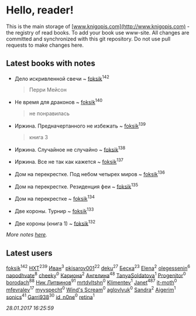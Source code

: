 # Hello, reader!
This is the main storage of [www.knigopis.com](http://www.knigopis.com) - the registry of read books.
To add your book use www-site. All changes are committed and synchronized with this git repository.
Do not use pull requests to make changes here.


## Latest books with notes
* Дело искривленной свечи ~ [foksik](users/173/1734575-vkontakte)<sup>142</sup>
    > Перри Мейсон

* Не время для драконов ~ [foksik](users/173/1734575-vkontakte)<sup>140</sup>
    > не понравилась

* Иржина. Предначертанного не избежать ~ [foksik](users/173/1734575-vkontakte)<sup>139</sup>
    > книга 3

* Иржина. Случайное не случайно ~ [foksik](users/173/1734575-vkontakte)<sup>138</sup>

* Иржина. Все не так как кажется ~ [foksik](users/173/1734575-vkontakte)<sup>137</sup>

* Дом на перекрестке. Под небом четырех миров ~ [foksik](users/173/1734575-vkontakte)<sup>136</sup>

* Дом на перекрестке. Резиденция феи ~ [foksik](users/173/1734575-vkontakte)<sup>135</sup>

* Дом на перекрестке ~ [foksik](users/173/1734575-vkontakte)<sup>134</sup>

* Две короны. Турнир ~ [foksik](users/173/1734575-vkontakte)<sup>133</sup>

* Две короны (книга 1) ~ [foksik](users/173/1734575-vkontakte)<sup>132</sup>


_More notes [here](latest_books_with_notes.md)._


## Latest users
[foksik](users/173/1734575-vkontakte)<sup>142</sup> 
[HXT](users/100/100002563462782-facebook)<sup>239</sup> 
[Иван](users/111/111223381196748176136-google)<sup>3</sup> 
[pkisarov001](users/311/311057796-yandex)<sup>22</sup> 
[deku](users/384/384194935-vkontakte)<sup>27</sup> 
[Беска](users/157/1577468-vkontakte)<sup>23</sup> 
[Elena](users/459/459594264-yandex)<sup>2</sup> 
[olegessenin](users/390/3901448-vkontakte)<sup>6</sup> 
[napodhvate](users/585/585811540906733201-mailru)<sup>8</sup> 
[cheeky](users/100/100000019595884-facebook)<sup>0</sup> 
[Кариона](users/401/401225211-vkontakte)<sup>2</sup> 
[Ангелина](users/837/83788782-vkontakte)<sup>48</sup> 
[TanyaSoldatova](users/140/140832989-vkontakte)<sup>1</sup> 
[Progenitor](users/310/310433527-vkontakte)<sup>0</sup> 
[borodach](users/157/15706320-vkontakte)<sup>88</sup> 
[Ник Литвинов](users/241/241974816-vkontakte)<sup>91</sup> 
[mrtdvltshn](users/291/29152388-vkontakte)<sup>0</sup> 
[Klimentev](users/104/104202610850481913650-google)<sup>1</sup> 
[Janet](users/205/20565064-vkontakte)<sup>487</sup> 
[it-moth](users/100/100001185091151-facebook)<sup>0</sup> 
[mfevralev](users/140/140966150-vkontakte)<sup>17</sup> 
[myyspecht](users/321/3211454-vkontakte)<sup>0</sup> 
[Wind's Scream](users/290/29027836-vkontakte)<sup>0</sup> 
[aglovlyuk](users/815/8156510-vkontakte)<sup>0</sup> 
[Sandra](users/242/242184576223760-facebook)<sup>2</sup> 
[Aigerim](users/157/157708568-vkontakte)<sup>1</sup> 
[sonics](users/588/5880221-vkontakte)<sup>41</sup> 
[Garri938](users/114/114389869162010721507-google)<sup>30</sup> 
[id_n0ne](users/182/18203635-vkontakte)<sup>0</sup> 
[retina](users/390/3900602-vkontakte)<sup>1</sup> 


_28.01.2017 16:25:59_

